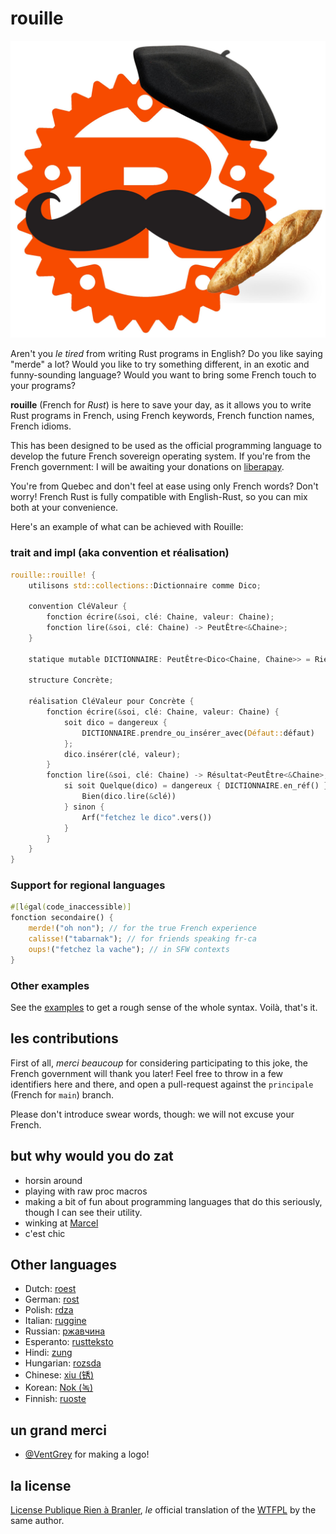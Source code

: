 # rouille

![](https://github.com/bnjbvr/rouille/raw/principale/logo.jpeg)

Aren't you _le tired_ from writing Rust programs in English? Do you like saying
"merde" a lot? Would you like to try something different, in an exotic and
funny-sounding language? Would you want to bring some French touch to your
programs?

**rouille** (French for _Rust_) is here to save your day, as it allows you to
write Rust programs in French, using French keywords, French function names,
French idioms.

This has been designed to be used as the official programming language to
develop the future French sovereign operating system. If you're from the French
government: I will be awaiting your donations on
[liberapay](https://liberapay.com/bnjbvr/).

You're from Quebec and don't feel at ease using only French words? Don't worry!
French Rust is fully compatible with English-Rust, so you can mix both at your
convenience.

Here's an example of what can be achieved with Rouille:

### trait and impl (aka convention et réalisation)

```rust
rouille::rouille! {
    utilisons std::collections::Dictionnaire comme Dico;

    convention CléValeur {
        fonction écrire(&soi, clé: Chaine, valeur: Chaine);
        fonction lire(&soi, clé: Chaine) -> PeutÊtre<&Chaine>;
    }

    statique mutable DICTIONNAIRE: PeutÊtre<Dico<Chaine, Chaine>> = Rien;

    structure Concrète;

    réalisation CléValeur pour Concrète {
        fonction écrire(&soi, clé: Chaine, valeur: Chaine) {
            soit dico = dangereux {
                DICTIONNAIRE.prendre_ou_insérer_avec(Défaut::défaut)
            };
            dico.insérer(clé, valeur);
        }
        fonction lire(&soi, clé: Chaine) -> Résultat<PeutÊtre<&Chaine>, Chaine> {
            si soit Quelque(dico) = dangereux { DICTIONNAIRE.en_réf() } {
                Bien(dico.lire(&clé))
            } sinon {
                Arf("fetchez le dico".vers())
            }
        }
    }
}
```

### Support for regional languages

```rust
#[légal(code_inaccessible)]
fonction secondaire() {
    merde!("oh non"); // for the true French experience
    calisse!("tabarnak"); // for friends speaking fr-ca
    oups!("fetchez la vache"); // in SFW contexts
}
```

### Other examples

See the [examples](./examples/src/main.rs) to get a rough sense of the whole
syntax. Voilà, that's it.

## les contributions

First of all, _merci beaucoup_ for considering participating to this joke, the
French government will thank you later! Feel free to throw in a few identifiers
here and there, and open a pull-request against the `principale` (French for
`main`) branch.

Please don't introduce swear words, though: we will not excuse your French.

## but why would you do zat

- horsin around
- playing with raw proc macros
- making a bit of fun about programming languages that do this seriously,
  though I can see their utility.
- winking at [Marcel](https://github.com/brouberol/marcel)
- c'est chic

## Other languages

- Dutch: [roest](https://github.com/jeroenhd/roest)
- German: [rost](https://github.com/michidk/rost)
- Polish: [rdza](https://github.com/phaux/rdza)
- Italian: [ruggine](https://github.com/DamianX/ruggine)
- Russian: [ржавчина](https://github.com/FluxIndustries/rzhavchina)
- Esperanto: [rustteksto](https://github.com/dscottboggs/rustteksto)
- Hindi: [zung](https://github.com/rishit-khandelwal/zung)
- Hungarian: [rozsda](https://github.com/jozsefsallai/rozsda)
- Chinese: [xiu (锈)](https://github.com/lucifer1004/xiu)
- Korean: [Nok (녹)](https://github.com/Alfex4936/nok)
- Finnish: [ruoste](https://github.com/vkoskiv/ruoste)

## un grand merci

- [@VentGrey](https://twitter.com/VentGrey) for making a logo!

## la license

[License Publique Rien à Branler](http://sam.zoy.org/lprab/),
_le_ official translation of the [WTFPL](http://www.wtfpl.net/)
by the same author.
